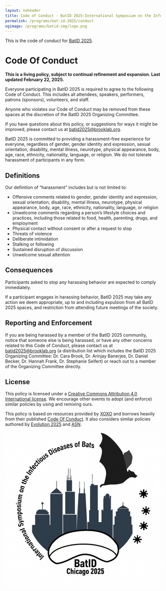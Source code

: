 ```yaml
---
layout: noheader
title: Code of Conduct - BatID 2025-International Symposium on the Infectious Diseases of Bats
permalink: /programs/bat-id-2025/conduct
ogimage: /programs/batid-img/logo.png
---
```

This is the code of conduct for [BatID 2025](/programs/bat-id-2025).

# Code Of Conduct

**This is a living policy, subject to continual refinement and expansion. Last updated February 22, 2025.**

Everyone participating in BatID 2025 is required to agree to the following Code of Conduct. This includes all attendees, speakers, performers, patrons (sponsors), volunteers, and staff.

Anyone who violates our Code of Conduct may be removed from these spaces at the discretion of the BatID 2025 Organizing Committee.

If you have questions about this policy, or suggestions for ways it might be improved, please contact us at [batid2025@brooklab.org](mailto:batid2025@brooklab.org).

BatID 2025 is committed to providing a harassment-free experience for everyone, regardless of gender, gender identity and expression, sexual orientation, disability, mental illness, neurotype, physical appearance, body, age, race, ethnicity, nationality, language, or religion. We do not tolerate harassment of participants in any form.

## Definitions

Our definition of “harassment” includes but is not limited to:
- Offensive comments related to gender, gender identity and expression, sexual orientation, disability, mental illness, neurotype, physical appearance, body, age, race, ethnicity, nationality, language, or religion
- Unwelcome comments regarding a person’s lifestyle choices and practices, including those related to food, health, parenting, drugs, and employment
- Physical contact without consent or after a request to stop
- Threats of violence
- Deliberate intimidation
- Stalking or following
- Sustained disruption of discussion
- Unwelcome sexual attention

## Consequences

Participants asked to stop any harassing behavior are expected to comply immediately.

If a participant engages in harassing behavior, BatID 2025 may take any action we deem appropriate, up to and including expulsion from all BatID 2025 spaces, and restriction from attending future meetings of the society.

## Reporting and Enforcement

If you are being harassed by a member of the BatID 2025 community, notice that someone else is being harassed, or have any other concerns related to this Code of Conduct, please contact us at [batid2025@brooklab.org](mailto:batid2025@brooklab.org) (a distribution list which includes the BatID 2025 Organizing Committee: Dr. Cara Brook, Dr. Arinjay Banerjee, Dr. Daniel Becker, Dr. Hannah Frank, Dr. Stephanie Seifert) or reach out to a member of the Organizing Committee directly.

## License

This policy is licensed under a [Creative Commons Attribution 4.0 International license](https://creativecommons.org/licenses/by/4.0/). We encourage other events to adopt (and enforce) similar policies by using and remixing ours.

This policy is based on resources provided by [XOXO](https://xoxofest.com) and borrows heavily from their published [Code Of Conduct](https://github.com/xoxo/conduct/). It also considers similar policies authored by [Evolution 2025](https://www.evolutionmeetings.org/policies.html) and [ASN](https://www.amnat.org/announcements/SafeEvo.html).

<center>
  <div class="logo-circle">
	<img src="/programs/batid-img/logo.png" alt="BatID 2025 logo" />
  </div>
</center>
